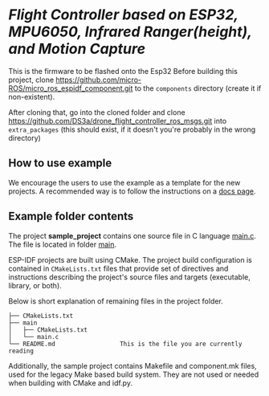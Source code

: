 # _Flight Controller based on ESP32, MPU6050, Infrared Ranger(height), and Motion Capture_

This is the firmware to be flashed onto the Esp32
Before building this project, clone https://github.com/micro-ROS/micro_ros_espidf_component.git to the `components` directory (create it if non-existent).

After cloning that, go into the cloned folder and clone https://github.com/DS3a/drone_flight_controller_ros_msgs.git into `extra_packages` (this should exist, if it doesn't you're probably in the wrong directory)

## How to use example
We encourage the users to use the example as a template for the new projects.
A recommended way is to follow the instructions on a [docs page](https://docs.espressif.com/projects/esp-idf/en/latest/api-guides/build-system.html#start-a-new-project).

## Example folder contents

The project **sample_project** contains one source file in C language [main.c](main/main.c). The file is located in folder [main](main).

ESP-IDF projects are built using CMake. The project build configuration is contained in `CMakeLists.txt`
files that provide set of directives and instructions describing the project's source files and targets
(executable, library, or both). 

Below is short explanation of remaining files in the project folder.

```
├── CMakeLists.txt
├── main
│   ├── CMakeLists.txt
│   └── main.c
└── README.md                  This is the file you are currently reading
```
Additionally, the sample project contains Makefile and component.mk files, used for the legacy Make based build system. 
They are not used or needed when building with CMake and idf.py.
